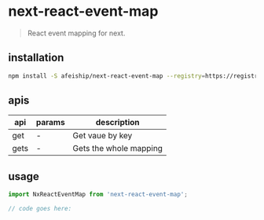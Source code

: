 # next-react-event-map
> React event mapping for next.

## installation
```bash
npm install -S afeiship/next-react-event-map --registry=https://registry.npm.taobao.org
```

## apis
| api  | params | description            |
| ---- | ------ | ---------------------- |
| get  | -      | Get vaue by key        |
| gets | -      | Gets the whole mapping |

## usage
```js
import NxReactEventMap from 'next-react-event-map';

// code goes here:
```
